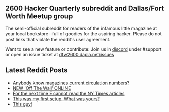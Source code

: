 ## 2600 Hacker Quarterly subreddit and Dallas/Fort Worth Meetup group
The semi-official subreddit for readers of the infamous little magazine at your local bookstore--full of goodies for the aspiring hacker. Please do not post links that violate the reddit's user agreement.

Want to see a new feature or contribute: 
Join us in [discord](https://dfw2600.dapla.net/chat) under #support or open an issue ticket at [dfw2600.dapla.net/issues](https://dfw2600.dapla.net/issues)

## Latest Reddit Posts
<!-- BLOG-POST-LIST:START -->
- [Anybody know magazines current circulation numbers?](https://www.reddit.com/r/2600/comments/1090nc2/anybody_know_magazines_current_circulation_numbers/)
- [NEW 'Off The Wall' ONLINE](https://2600.com/wall/10-01-2023)
- [For the next time E cannot read the NY Times articles](https://www.reddit.com/r/2600/comments/108gebp/for_the_next_time_e_cannot_read_the_ny_times/)
- [This was my first setup. What was yours?](https://www.reddit.com/r/2600/comments/107w79g/this_was_my_first_setup_what_was_yours/)
- [This guy!](https://www.reddit.com/r/2600/comments/1052olc/this_guy/)
<!-- BLOG-POST-LIST:END -->
